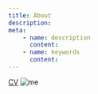 ```yaml
---
title: About
description:
meta:
    - name: description
      content:
    - name: keywords
      content:
---
```

[CV](/cv/)
![me](/assets/img/me.jpg)